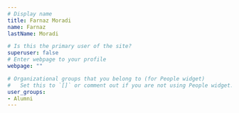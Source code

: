 ```yaml
---
# Display name
title: Farnaz Moradi
name: Farnaz
lastName: Moradi

# Is this the primary user of the site?
superuser: false
# Enter webpage to your profile
webpage: ""

# Organizational groups that you belong to (for People widget)
#   Set this to `[]` or comment out if you are not using People widget.
user_groups:
- Alumni
---
```

